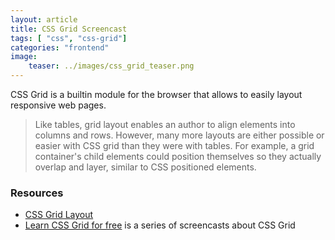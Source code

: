 ```yaml
---
layout: article
title: CSS Grid Screencast
tags: [ "css", "css-grid"]
categories: "frontend"
image:
    teaser: ../images/css_grid_teaser.png
---
```

CSS Grid is a builtin module for the browser that allows to easily layout responsive
web pages.

>Like tables, grid layout enables an author to align elements into columns and rows. However, many more layouts are either possible or easier with CSS grid than they were with tables. For example, a grid container's child elements could position themselves so they actually overlap and layer, similar to CSS positioned elements.

### Resources

- [CSS Grid Layout](https://developer.mozilla.org/en-US/docs/Web/CSS/CSS_Grid_Layout)
- [Learn CSS Grid for free](https://scrimba.com/g/gR8PTE) is a series of screencasts about CSS Grid